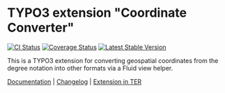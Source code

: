 # TYPO3 extension "Coordinate Converter"

[![CI Status](https://github.com/brotkrueml/byt_coordconverter/workflows/CI/badge.svg?branch=main)](https://github.com/brotkrueml/byt_coordconverter/actions?query=workflow%3ACI)
[![Coverage Status](https://coveralls.io/repos/github/brotkrueml/byt_coordconverter/badge.svg?branch=main)](https://coveralls.io/github/brotkrueml/byt_coordconverter?branch=main)
[![Latest Stable Version](https://poser.pugx.org/brotkrueml/coordconverter/v/stable)](https://packagist.org/packages/brotkrueml/coordconverter)

This is a TYPO3 extension for converting geospatial coordinates from the degree notation into other formats via a Fluid view helper.

[Documentation](https://docs.typo3.org/p/brotkrueml/coordconverter/main/en-us/) |
[Changelog](https://github.com/brotkrueml/byt_coordconverter/blob/main/CHANGELOG.md) |
[Extension in TER](https://extensions.typo3.org/extension/byt_coordconverter)
